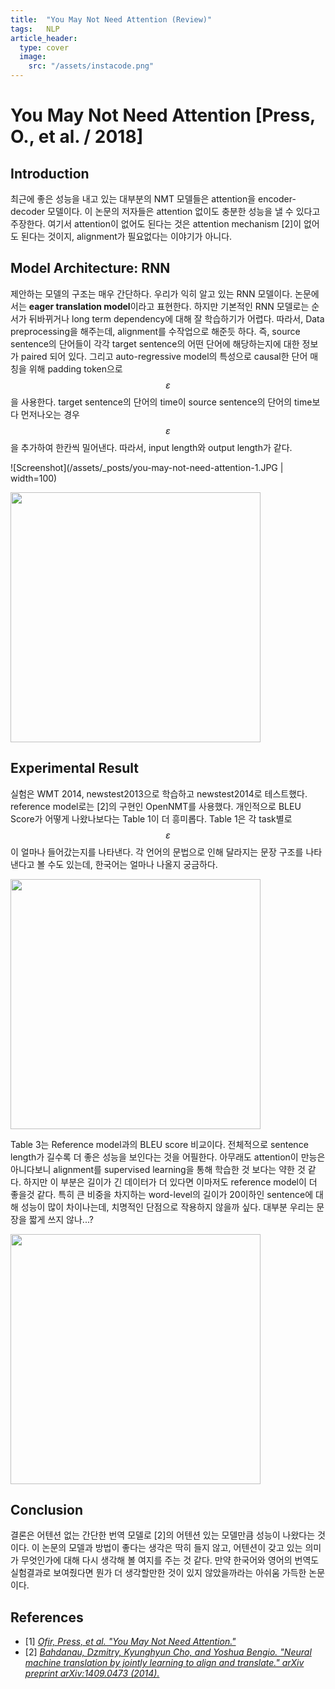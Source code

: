 ```yaml
---
title:  "You May Not Need Attention (Review)"
tags:	NLP
article_header:
  type: cover
  image:
    src: "/assets/instacode.png"
---
```


# You May Not Need Attention [Press, O., et al. / 2018]

## Introduction

최근에 좋은 성능을 내고 있는 대부분의 NMT 모델들은 attention을 encoder-decoder 모델이다. 이 논문의 저자들은 attention 없이도 충분한 성능을 낼 수 있다고 주장한다. 여기서 attention이 없어도 된다는 것은 attention mechanism [2]이 없어도 된다는 것이지, alignment가 필요없다는 이야기가 아니다.

## Model Architecture: RNN

제안하는 모델의 구조는 매우 간단하다. 우리가 익히 알고 있는 RNN 모델이다. 논문에서는 <b>eager translation model</b>이라고 표현한다. 하지만 기본적인 RNN 모델로는 순서가 뒤바뀌거나 long term dependency에 대해 잘 학습하기가 어렵다. 따라서, Data preprocessing을 해주는데, alignment를 수작업으로 해준듯 하다. 즉, source sentence의 단어들이 각각 target sentence의 어떤 단어에 해당하는지에 대한 정보가 paired 되어 있다. 그리고 auto-regressive model의 특성으로 causal한 단어 매칭을 위해 padding token으로 $$ \varepsilon $$을 사용한다. target sentence의 단어의 time이 source sentence의 단어의 time보다 먼저나오는 경우 $$ \varepsilon $$을 추가하여 한칸씩 밀어낸다. 따라서, input length와 output length가 같다.

![Screenshot](/assets/_posts/you-may-not-need-attention-1.JPG | width=100)

<img src="https://user-images.githubusercontent.com/6456004/48075554-d8478300-e226-11e8-9b59-8e913b9a7bcc.JPG" width="400">

## Experimental Result

실험은 WMT 2014, newstest2013으로 학습하고 newstest2014로 테스트했다. reference model로는 [2]의 구현인 OpenNMT를 사용했다. 개인적으로 BLEU Score가 어떻게 나왔나보다는 Table 1이 더 흥미롭다. Table 1은 각 task별로 $$ \varepsilon $$이 얼마나 들어갔는지를 나타낸다. 각 언어의 문법으로 인해 달라지는 문장 구조를 나타낸다고 볼 수도 있는데, 한국어는 얼마나 나올지 궁금하다.

<img src="https://user-images.githubusercontent.com/6456004/48075555-d8478300-e226-11e8-8933-9e0353756e39.JPG" width="400">

Table 3는 Reference model과의 BLEU score 비교이다. 전체적으로 sentence length가 길수록 더 좋은 성능을 보인다는 것을 어필한다. 아무래도 attention이 만능은 아니다보니 alignment를 supervised learning을 통해 학습한 것 보다는 약한 것 같다. 하지만 이 부분은 길이가 긴 데이터가 더 있다면 이마저도 reference model이 더 좋을것 같다. 특히 큰 비중을 차지하는 word-level의 길이가 20이하인 sentence에 대해 성능이 많이 차이나는데, 치명적인 단점으로 작용하지 않을까 싶다. 대부분 우리는 문장을 짧게 쓰지 않나...?

<img src="https://user-images.githubusercontent.com/6456004/48075556-d8478300-e226-11e8-8249-26fafa54b9fd.JPG" width="400">

## Conclusion

결론은 어텐션 없는 간단한 번역 모델로 [2]의 어텐션 있는 모델만큼 성능이 나왔다는 것이다. 이 논문의 모델과 방법이 좋다는 생각은 딱히 들지 않고, 어텐션이 갖고 있는 의미가 무엇인가에 대해 다시 생각해 볼 여지를 주는 것 같다. 만약 한국어와 영어의 번역도 실험결과로 보여줬다면 뭔가 더 생각할만한 것이 있지 않았을까라는 아쉬움 가득한 논문이다.


## References
+	[1] <em>[Ofir, Press, et al. "You May Not Need Attention."](https://arxiv.org/abs/1810.13409)</em>
+	[2] <em>[Bahdanau, Dzmitry, Kyunghyun Cho, and Yoshua Bengio. "Neural machine translation by jointly learning to align and translate." arXiv preprint arXiv:1409.0473 (2014).](https://arxiv.org/abs/1409.0473)</em>
